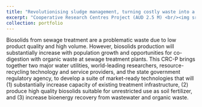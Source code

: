 ```yaml
---
title: "Revolutionising sludge management, turning costly waste into a safe product"
excerpt: "Cooperative Research Centres Project (AUD 2.5 M) <br/><img src='/images/crcp.png'>"
collection: portfolio
---
```


Biosolids from sewage treatment are a problematic waste due to low product quality and high volume. However, biosolids production will substantially increase with population growth and opportunities for co-digestion with organic waste at sewage treatment plants. This CRC-P brings together two major water utilities, world-leading researchers, resource-recycling technology and service providers, and the state government regulatory agency, to develop a suite of market-ready technologies that will (1) substantially increase capacity of existing treatment infrastructure, (2) produce high quality biosolids suitable for unrestricted use as soil fertilizer, and (3) increase bioenergy recovery from wastewater and organic waste.
